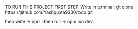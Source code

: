  TO RUN THIS PROJECT 
 FIRST STEP:
 Write in terminal: git clone https://github.com/Yashgupta9330/todo.git

 then write  -> npm i
 then run -> npm run dev

